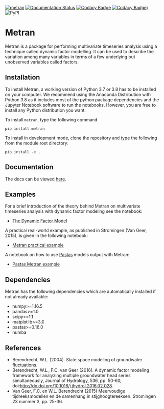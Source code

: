 [![metran](https://github.com/pastas/metran/actions/workflows/ci.yml/badge.svg)](https://github.com/pastas/metran/actions/workflows/ci.yml)
[![Documentation Status](https://readthedocs.org/projects/metran/badge/?version=latest)](https://metran.readthedocs.io/en/latest/?badge=latest)
[![Codacy Badge](https://app.codacy.com/project/badge/Grade/43056ec3f22341fa992fff4e7b2eeb73)](https://www.codacy.com/gh/pastas/metran/dashboard?utm_source=github.com&utm_medium=referral&utm_content=pastas/metran&utm_campaign=Badge_Grade)
[![Codacy Badge](https://app.codacy.com/project/badge/Coverage/43056ec3f22341fa992fff4e7b2eeb73)](https://www.codacy.com/gh/pastas/metran/dashboard?utm_source=github.com&utm_medium=referral&utm_content=pastas/metran&utm_campaign=Badge_Coverage)\\
![PyPI](https://img.shields.io/pypi/v/metran)

# Metran

Metran is a package for performing multivariate timeseries analysis using a 
technique called dynamic factor modelling. It can be used to describe the 
variation among many variables in terms of a few underlying but unobserved 
variables called factors.

## Installation

To install Metran, a working version of Python 3.7 or 3.8 has to be installed on your computer. 
We recommend using the Anaconda Distribution with Python 3.8 as it includes most 
of the python package dependencies and the Jupyter Notebook software to run the 
notebooks. However, you are free to install any Python distribution you want.

To install `metran`, type the following command

`pip install metran`

To install in development mode, clone the repository and type the following from the module root directory:

`pip install -e .`

## Documentation

The docs can be viewed [here](https://metran.readthedocs.io/).

## Examples

For a brief introduction of the theory behind Metran on multivariate timeseries analysis with
dynamic factor modeling see the notebook:

-   [The Dynamic Factor Model](https://github.com/pastas/metran/blob/main/examples/dynamic_factor_model.ipynb)

A practical real-world example, as published in Stromingen (Van Geer, 2015), is given in the following notebook:

-   [Metran practical example](https://github.com/pastas/metran/blob/main/examples/metran_practical_example.ipynb)

A notebook on how to use [Pastas](https://github.com/pastas/pastas) models output with Metran:

-   [Pastas Metran example](https://github.com/pastas/metran/blob/main/examples/pastas_metran_example.ipynb)

## Dependencies

Metran has the following dependencies which are automatically installed if
not already available:

-   numpy>=1.16.5
-   pandas>=1.0
-   scipy>=1.1
-   matplotlib>=3.0
-   pastas>=0.16.0
-   numba

## References

-   Berendrecht, W.L. (2004). State space modeling of groundwater fluctuations. 
-   Berendrecht, W.L., F.C. van Geer (2016). A dynamic factor modeling framework for analyzing multiple groundwater head series simultaneously, Journal of Hydrology, 536, pp. 50-60, doi:<http://dx.doi.org/10.1016/j.jhydrol.2016.02.028>.
-   Van Geer, F.C. en W.L. Berendrecht (2015) Meervoudige tijdreeksmodellen en de samenhang in stijghoogtereeksen. Stromingen 23 nummer 3, pp. 25-36.

